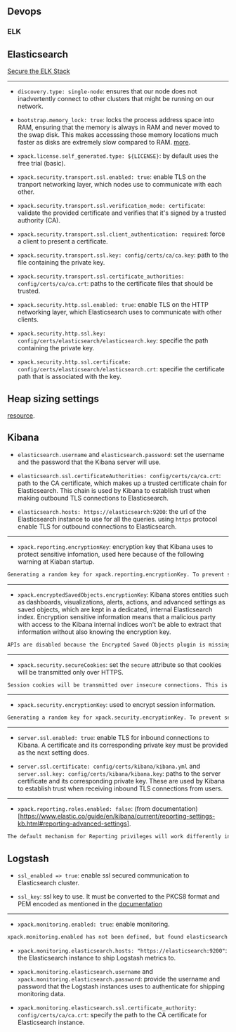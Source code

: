## Devops

### ELK

## Elasticsearch

[Secure the ELK Stack](https://www.elastic.co/guide/en/elasticsearch/reference/current/secure-cluster.html)

---

* `discovery.type: single-node`: ensures that our node does not inadvertently connect to other clusters that might be running on our network.

* `bootstrap.memory_lock: true`: locks the process address space into RAM, ensuring that the memory is always in RAM and never moved to the swap disk. This makes accesssing those memory locations much faster as disks are extremely slow compared to RAM. [more](https://www.elastic.co/guide/en/elasticsearch/reference/current/setup-configuration-memory.html#bootstrap-memory_lock).

* `xpack.license.self_generated.type: ${LICENSE}`: by default uses the free trial (basic).

* `xpack.security.transport.ssl.enabled: true`: enable TLS on the tranport networking layer, which nodes use to communicate with each other.

* `xpack.security.transport.ssl.verification_mode: certificate`: validate the provided certificate and verifies that it's signed by a trusted authority (CA).

* `xpack.security.transport.ssl.client_authentication: required`: force a client to present a certificate.

* `xpack.security.transport.ssl.key: config/certs/ca/ca.key`: path to the file containing the private key.

* `xpack.security.transport.ssl.certificate_authorities: config/certs/ca/ca.crt`: paths to the certificate files that should be trusted.

* `xpack.security.http.ssl.enabled: true`: enable TLS on the HTTP networking layer, which Elasticsearch uses to communicate with other clients.

* `xpack.security.http.ssl.key: config/certs/elasticsearch/elasticsearch.key`: specifie the path containing the private key.

* `xpack.security.http.ssl.certificate: config/certs/elasticsearch/elasticsearch.crt`: specifie the certificate path that is associated with the key.

## Heap sizing settings

[resource](https://www.elastic.co/guide/en/elasticsearch/reference/current/important-settings.html#heap-size-settings).

## Kibana

* `elasticsearch.username` and `elasticsearch.password`: set the username and the password that the Kibana server will use.

* `elasticsearch.ssl.certificateAuthorities: config/certs/ca/ca.crt`: path to the CA certificate, which makes up a trusted certificate chain for Elasticsearch. This chain is used by Kibana to establish trust when making outbound TLS connections to Elasticsearch.

* `elasticsearch.hosts: https://elasticsearch:9200`: the url of the Elasticsearch instance to use for all the queries. using `https` protocol enable TLS for outbound connections to Elasticsearch.

---

* `xpack.reporting.encryptionKey`: encryption key that Kibana uses to protect sensitive infomation, used here because of the following warning at Kiaban startup.

```bash
Generating a random key for xpack.reporting.encryptionKey. To prevent sessions from being invalidated on restart, please set xpack.reporting.encryptionKey in the kibana.yml or use the bin/kibana-encryption-keys command.
```

---

* `xpack.encryptedSavedObjects.encryptionKey`: Kibana stores entities such as dashboards, visualizations, alerts, actions, and advanced settings as saved objects, which are kept in a dedicated, internal Elasticsearch index. Encryption sensitive information means that a malicious party with access to the Kibana internal indices won't be able to extract that information without also knowing the encryption key.

```bash
APIs are disabled because the Encrypted Saved Objects plugin is missing encryption key. Please set xpack.encryptedSavedObjects.encryptionKey in the kibana.yml or use the bin/kibana-encryption-keys command.
```

---

* `xpack.security.secureCookies`: set the `secure` attribute so that cookies will be transmitted only over HTTPS.

```bash
Session cookies will be transmitted over insecure connections. This is not recommended.
```

---

* `xpack.security.encryptionKey`: used to encrypt session information.

```bash
Generating a random key for xpack.security.encryptionKey. To prevent sessions from being invalidated on restart, please set xpack.security.encryptionKey in the kibana.yml or use the bin/kibana-encryption-keys command.
```

---

* `server.ssl.enabled: true`: enable TLS for inbound connections to Kibana. A certificate and its corresponding private key must be provided as the next setting does.

* `server.ssl.certificate: config/certs/kibana/kibana.yml` and `server.ssl.key: config/certs/kibana/kibana.key`:  paths to the server certificate and its corresponding private key. These are used by Kibana to establish trust when receiving inbound TLS connections from users.

---

* `xpack.reporting.roles.enabled: false`: (from documentation)[https://www.elastic.co/guide/en/kibana/current/reporting-settings-kb.html#reporting-advanced-settings].

```bash
The default mechanism for Reporting privileges will work differently in future versions, which will affect the behavior of this cluster. Set "xpack.reporting.roles.enabled" to "false" to adopt the future behavior before upgrading.
```

## Logstash

* `ssl_enabled => true`: enable ssl secured communication to Elasticsearch cluster.

* `ssl_key`: ssl key to use. It must be converted to the PKCS8 format and PEM encoded as mentioned in the [documentation](https://www.elastic.co/guide/en/logstash/current/plugins-outputs-elasticsearch.html#plugins-outputs-elasticsearch-ssl_key)

---

* `xpack.monitoring.enabled: true`: enable monitoring.

```bash
xpack.monitoring.enabled has not been defined, but found elasticsearch configuration. Please explicitly set `xpack.monitoring.enabled: true` in logstash.ym
```

* `xpack.monitoring.elasticsearch.hosts: "https://elasticsearch:9200"`: the Elasticsearch instance to ship Logstash metrics to.

* `xpack.monitoring.elasticsearch.username` and `xpack.monitoring.elasticsearch.password`: provide the username and password that the Logstash instances uses to authenticate for shipping monitoring data.

* `xpack.monitoring.elasticsearch.ssl.certificate_authority: config/certs/ca/ca.crt`: specify the path to the CA certificate for Elasticsearch instance.
